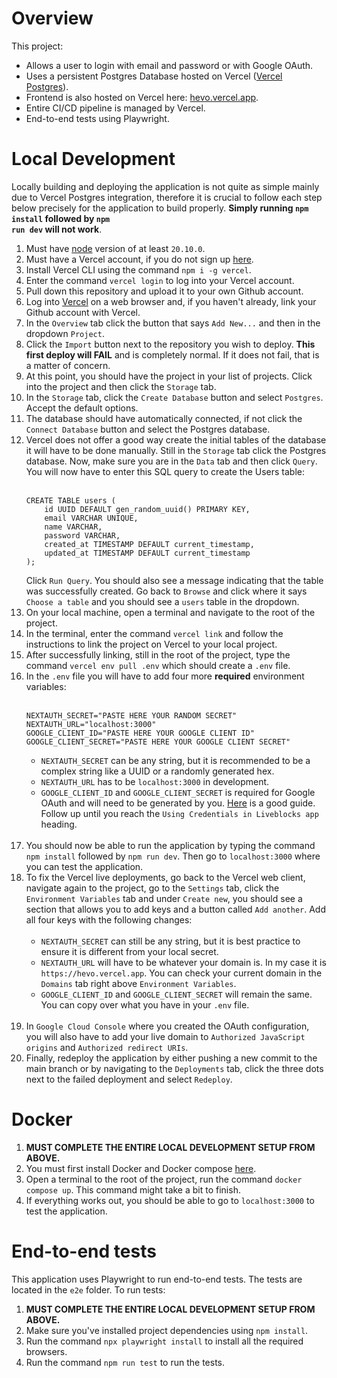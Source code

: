 # Overview

This project:
<br>

- Allows a user to login with email and password or with Google OAuth.
- Uses a persistent Postgres Database hosted on Vercel ([Vercel Postgres](https://vercel.com/docs/storage/vercel-postgres)).
- Frontend is also hosted on Vercel here: [hevo.vercel.app](https://hevo.vercel.app).
- Entire CI/CD pipeline is managed by Vercel.
- End-to-end tests using Playwright.

# Local Development

Locally building and deploying the application is not quite as simple mainly due to Vercel Postgres integration, therefore it is crucial to follow each step below precisely for the application to build properly.
<strong>Simply running <code>npm install</code> followed by <code>npm run dev</code> will not work</strong>.

1. Must have [node](https://nodejs.org/en/download) version of at least `20.10.0`.
2. Must have a Vercel account, if you do not sign up [here](https://vercel.com/signup).
3. Install Vercel CLI using the command `npm i -g vercel`.
4. Enter the command `vercel login` to log into your Vercel account.
5. Pull down this repository and upload it to your own Github account.
6. Log into [Vercel](https://vercel.com/login) on a web browser and, if you haven't already, link your Github account with Vercel.
7. In the `Overview` tab click the button that says `Add New...` and then in the dropdown `Project`.
8. Click the `Import` button next to the repository you wish to deploy. **This first deploy will FAIL** and is completely normal. If it does not fail, that is a matter of concern.
9. At this point, you should have the project in your list of projects. Click into the project and then click the `Storage` tab.
10. In the `Storage` tab, click the `Create Database` button and select `Postgres`. Accept the default options.
11. The database should have automatically connected, if not click the `Connect Database` button and select the Postgres database.
12. Vercel does not offer a good way create the initial tables of the database it will have to be done manually. Still in the `Storage` tab click the Postgres database. Now, make sure you are in the `Data` tab and then click `Query`. You will now have to enter this SQL query to create the Users table:
    <br><br>
    ```
    CREATE TABLE users (
        id UUID DEFAULT gen_random_uuid() PRIMARY KEY,
        email VARCHAR UNIQUE,
        name VARCHAR,
        password VARCHAR,
        created_at TIMESTAMP DEFAULT current_timestamp,
        updated_at TIMESTAMP DEFAULT current_timestamp
    );
    ```
    Click `Run Query`. You should also see a message indicating that the table was successfully created. Go back to `Browse` and click where it says `Choose a table` and you should see a `users` table in the dropdown.
13. On your local machine, open a terminal and navigate to the root of the project.
14. In the terminal, enter the command `vercel link` and follow the instructions to link the project on Vercel to your local project.
15. After successfully linking, still in the root of the project, type the command `vercel env pull .env` which should create a `.env` file.
16. In the `.env` file you will have to add four more **required** environment variables:
    <br><br>
    ```
    NEXTAUTH_SECRET="PASTE HERE YOUR RANDOM SECRET"
    NEXTAUTH_URL="localhost:3000"
    GOOGLE_CLIENT_ID="PASTE HERE YOUR GOOGLE CLIENT ID"
    GOOGLE_CLIENT_SECRET="PASTE HERE YOUR GOOGLE CLIENT SECRET"
    ```
    - `NEXTAUTH_SECRET` can be any string, but it is recommended to be a complex string like a UUID or a randomly generated hex.
    - `NEXTAUTH_URL` has to be `localhost:3000` in development.
    - `GOOGLE_CLIENT_ID` and `GOOGLE_CLIENT_SECRET` is required for Google OAuth and will need to be generated by you. [Here](https://liveblocks.io/blog/how-to-add-google-authentication-to-your-nextjs-liveblocks-app-with-nextauthjs) is a good guide. Follow up until you reach the `Using Credentials in Liveblocks app` heading.
      <br><br>
17. You should now be able to run the application by typing the command `npm install` followed by `npm run dev`. Then go to `localhost:3000` where you can test the application.
18. To fix the Vercel live deployments, go back to the Vercel web client, navigate again to the project, go to the `Settings` tab, click the `Environment Variables` tab and under `Create new`, you should see a section that allows you to add keys and a button called `Add another`. Add all four keys with the following changes:
    <br><br>
    - `NEXTAUTH_SECRET` can still be any string, but it is best practice to ensure it is different from your local secret.
    - `NEXTAUTH_URL` will have to be whatever your domain is. In my case it is `https://hevo.vercel.app`. You can check your current domain in the `Domains` tab right above `Environment Variables`.
    - `GOOGLE_CLIENT_ID` and `GOOGLE_CLIENT_SECRET` will remain the same. You can copy over what you have in your `.env` file.
      <br><br>
19. In `Google Cloud Console` where you created the OAuth configuration, you will also have to add your live domain to `Authorized JavaScript origins` and `Authorized redirect URIs`.
20. Finally, redeploy the application by either pushing a new commit to the main branch or by navigating to the `Deployments` tab, click the three dots next to the failed deployment and select `Redeploy`.

# Docker

1. **MUST COMPLETE THE ENTIRE LOCAL DEVELOPMENT SETUP FROM ABOVE.**
2. You must first install Docker and Docker compose [here](https://docs.docker.com/compose/install/).
3. Open a terminal to the root of the project, run the command `docker compose up`. This command might take a bit to finish.
4. If everything works out, you should be able to go to `localhost:3000` to test the application.

# End-to-end tests

This application uses Playwright to run end-to-end tests. The tests are located in the `e2e` folder.
To run tests:

1. **MUST COMPLETE THE ENTIRE LOCAL DEVELOPMENT SETUP FROM ABOVE.**
2. Make sure you've installed project dependencies using `npm install`.
3. Run the command `npx playwright install` to install all the required browsers.
4. Run the command `npm run test` to run the tests.
